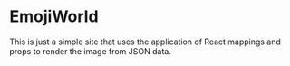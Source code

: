 # EmojiWorld
This is just a simple site that uses the application of React mappings and props to render the image from JSON data.
